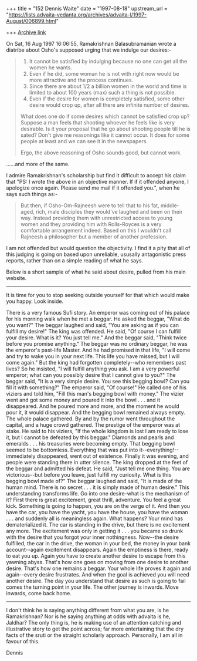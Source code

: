 +++
title = "152 Dennis Waite"
date = "1997-08-18"
upstream_url = "https://lists.advaita-vedanta.org/archives/advaita-l/1997-August/006899.html"

+++
[Archive link](https://lists.advaita-vedanta.org/archives/advaita-l/1997-August/006899.html)

On Sat, 16 Aug 1997 16:06:55, Ramakrishnan Balasubramanian wrote a diatribe
about Osho's supposed urging that we indulge our desires:-

>1. It cannot be satisfied by indulging because no one can get all the
>women he wants.
>2. Even if he did, some woman he is not with right now would be more
>attractive and the process continues.
>3. Since there are about 1/2 a billion women in the world and time is
>limited to about 100 years (max) such a thing is not possible.
>4. Even if the desire for women is completely satisfied, some other
>desire would crop up, after all there are infinite number of desires.
>
>What does one do if some desires which cannot be satisfied crop up?
>Suppose a man feels that shooting whoever he feels like is very
>desirable. Is it your proposal that he go about shooting people till he
>is sated? Don't give me reasonings like it cannot occur. It does for
>some people at least and we can see it in the newspapers.
>
>Ergo, the above reasoning of Osho sounds good, but cannot work.

......and more of the same.

I admire Ramakrishnan's scholarship but find it difficult to accept his
claim that "PS: I wrote the above in an objective manner. If if it offended
anyone, I apologize once again. Please send me mail if it offended you.",
when he says such things as:-

>But then, if Osho-Om-Rajneesh were to tell that to his fat, middle-aged,
>rich, male disciples they would've laughed and been on their way.
>Instead providing them with unrestricted access to young women and they
>providing him with Rolls-Royces is a very comfortable arrangement
>indeed. Based on this I wouldn't call Rajneesh a philosopher but a
>member of another profession.

I am not offended but would question the objectivity. I find it a pity that
all of this judging is going on based upon unreliable, ususally antagonistic
press reports, rather than on a simple reading of what he says.


Below is a short sample of what he said about desire, pulled from his main
website.

**************************************************************
It is time for you to stop seeking outside yourself for that which would
make you happy. Look inside.

There is a very famous Sufi story.
An emperor was coming out of his palace for his morning walk when he met a
beggar. He asked the beggar, "What do you want?"
The beggar laughed and said, "You are asking as if you can fulfill my desire!"
The king was offended. He said, "Of course I can fulfill your desire. What
is it? You just tell me."
And the beggar said, "Think twice before you promise anything."
The beggar was no ordinary beggar, he was the emperor's past-life Master.
And he had promised in that life, "I will come and try to wake you in your
next life. This life you have missed, but I will come again." But the king
had forgotten completely--who remembers past lives? So he insisted, "I will
fulfill anything you ask. I am a very powerful emperor; what can you
possibly desire that I cannot give to you?"
The beggar said, "It is a very simple desire. You see this begging bowl? Can
you fill it with something?"
The emperor said, "Of course!" He called one of his viziers and told him,
"Fill this man's begging bowl with money." The vizier went and got some
money and poured it into the bowl . . . and it disappeared. And he poured
more and more, and the moment he would pour it, it would disappear. And the
begging bowl remained always empty.
The whole palace gathered. By and by the rumor went throughout the capital,
and a huge crowd gathered. The prestige of the emperor was at stake. He said
to his viziers, "If the whole kingdom is lost I am ready to lose it, but I
cannot be defeated by this beggar."
Diamonds and pearls and emeralds . . . his treasuries were becoming empty.
That begging bowl seemed to be bottomless. Everything that was put into
it--everything!--immediately disappeared, went out of existence. Finally it
was evening, and people were standing there in utter silence. The king
dropped at the feet of the beggar and admitted his defeat. He said, "Just
tell me one thing. You are victorious--but before you leave, just fulfill my
curiosity. What is this begging bowl made of?"
The beggar laughed and said, "It is made of the human mind. There is no
secret . . . it is simply made of human desire."
This understanding transforms life. Go into one desire-what is the mechanism
of it? First there is great excitement, great thrill, adventure. You feel a
great kick. Something is going to happen, you are on the verge of it. And
then you have the car, you have the yacht, you have the house, you have the
woman . . . and suddenly all is meaningless again.
What happens? Your mind has dematerialized it. The car is standing in the
drive, but there is no excitement any more. The excitement was only in
getting it . . . you became so drunk with the desire that you forgot your
inner nothingness. Now--the desire fulfilled, the car in the drive, the
woman in your bed, the money in your bank account--again excitement
disappears. Again the emptiness is there, ready to eat you up. Again you
have to create another desire to escape from this yawning abyss.
That's how one goes on moving from one desire to another desire. That's how
one remains a beggar. Your whole life proves it again and again--every
desire frustrates. And when the goal is achieved you will need another desire.
The day you understand that desire as such is going to fail comes the
turning point in your life.
The other journey is inwards. Move inwards, come back home.

*******************************************************

I don't think he is saying anything different from what you are, is he
Ramakrishnan? Nor is he saying anything at odds with advaita is he, Jaldhar?
The only thing is, he is making use of an attention catching and
illustrative story to get the point across; far more entertaining that the
dry facts of the sruti or the straight scholarly approach. Personally, I am
all in favour of this.

Dennis


